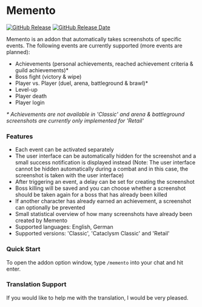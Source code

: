 # Memento

[![GitHub Release](https://img.shields.io/github/v/release/diomsg-code/Memento?logo=github&cacheSeconds=600)](https://github.com/diomsg-code/Memento/releases)
[![GitHub Release Date](https://img.shields.io/github/release-date/diomsg-code/Memento?logo=github&cacheSeconds=600)](https://github.com/diomsg-code/Memento/releases)

Memento is an addon that automatically takes screenshots of specific events. The following events are currently supported (more events are planned):

*   Achievements (personal achievements, reached achievement criteria & guild achievements)*
*   Boss fight (victory & wipe)
*   Player vs. Player (duel, arena, battleground & brawl)*
*   Level-up
*   Player death
*   Player login

*\* Achievements are not available in 'Classic' and arena & battleground screenshots are currently only implemented for 'Retail'*

### Features

*   Each event can be activated separately
*   The user interface can be automatically hidden for the screenshot and a small success notification is displayed instead (Note: The user interface cannot be hidden automatically during a combat and in this case, the screenshot is taken with the user interface)
*   After triggering an event, a delay can be set for creating the screenshot
*   Boss killing will be saved and you can choose whether a screenshot should be taken again for a boss that has already been killed
*   If another character has already earned an achievement, a screenshot can optionally be prevented
*   Small statistical overview of how many screenshots have already been created by Memento
*   Supported languages: English, German
*   Supported versions: 'Classic', 'Cataclysm Classic' and 'Retail'

### Quick Start

To open the addon option window, type `/memento` into your chat and hit enter.

### Translation Support

If you would like to help me with the translation, I would be very pleased.
